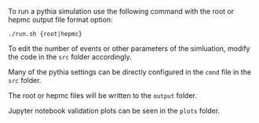 To run a pythia simulation use the following command with the root or hepmc output file format option:
```
./run.sh {root|hepmc}
```

To edit the number of events or other parameters of the simluation, modify the code in the `src` folder accordingly. 

Many of the pythia settings can be directly configured in the `cmnd` file in the `src` folder.

The root or hepmc files will be written to the `output` folder.

Jupyter notebook validation plots can be seen in the `plots` folder.

